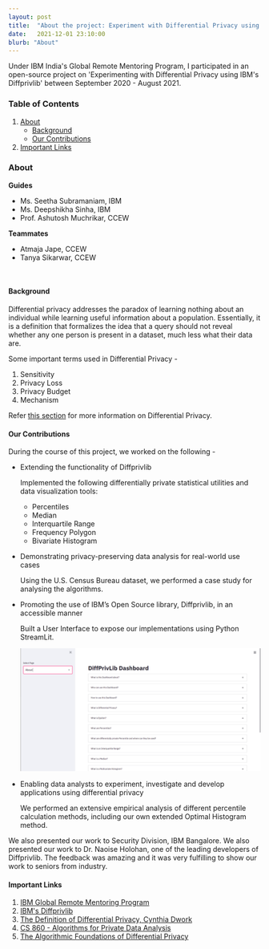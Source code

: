 ```yaml
---
layout: post
title:  "About the project: Experiment with Differential Privacy using IBM's Diffprivlib"
date:   2021-12-01 23:10:00
blurb: "About"
---
```

Under IBM India's Global Remote Mentoring Program, I participated in an open-source project on 'Experimenting with Differential Privacy using IBM's Diffprivlib' between September 2020 - August 2021.

### Table of Contents

1. [About](#about)
    * [Background](#about)
    * [Our Contributions](#our-contributions)
2. [Important Links](#important-links)

### About

**Guides**
- Ms. Seetha Subramaniam, IBM
- Ms. Deepshikha Sinha, IBM
- Prof. Ashutosh Muchrikar, CCEW

**Teammates**
- Atmaja Jape, CCEW
- Tanya Sikarwar, CCEW
<br />

#### Background

Differential privacy addresses the paradox of learning nothing about an individual while learning useful information about a population. Essentially, it is a definition that formalizes the idea that a query should not reveal whether any one person is present in a dataset, much less what their data are.

Some important terms used in Differential Privacy -
1. Sensitivity
2. Privacy Loss
3. Privacy Budget
4. Mechanism

Refer [this section](#important-links) for more information on Differential Privacy.

#### Our Contributions

During the course of this project, we worked on the following -

* Extending the functionality of Diffprivlib

  Implemented the following differentially private statistical utilities and data visualization tools:
  * Percentiles
  * Median
  * Interquartile Range
  * Frequency Polygon
  * Bivariate Histogram

* Demonstrating privacy-preserving data analysis for real-world use cases

  Using the U.S. Census Bureau dataset, we performed a case study for analysing the algorithms.

* Promoting the use of IBM’s Open Source library, Diffprivlib, in an accessible manner

  Built a User Interface to expose our implementations using Python StreamLit.

  <img src="/assets/img/content/diffpriv/diffpriv.png" alt="bay" class="post-pic"/>

* Enabling data analysts to experiment, investigate and develop applications using differential privacy

  We performed an extensive empirical analysis of different percentile calculation methods, including our own extended Optimal Histogram method.
  <br />

We also presented our work to Security Division, IBM Bangalore. We also presented our work to Dr. Naoise Holohan, one of the leading developers of Diffprivlib. The feedback was amazing and it was very fulfilling to show our work to seniors from industry.

#### Important Links

1. [IBM Global Remote Mentoring Program](http://connecttobuild.in/)
2. [IBM's Diffprivlib](https://github.com/IBM/differential-privacy-library)
3. [The Definition of Differential Privacy, Cynthia Dwork](https://www.youtube.com/watch?v=lg-VhHlztqo)
4. [CS 860 - Algorithms for Private Data Analysis](http://www.gautamkamath.com/CS860-fa2020.html)
5. [The Algorithmic Foundations of Differential Privacy](https://www.cis.upenn.edu/~aaroth/Papers/privacybook.pdf)
